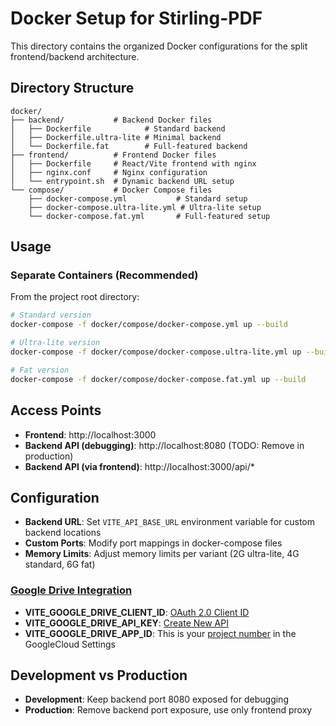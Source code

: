 # Docker Setup for Stirling-PDF

This directory contains the organized Docker configurations for the split frontend/backend architecture.

## Directory Structure

```
docker/
├── backend/           # Backend Docker files
│   ├── Dockerfile            # Standard backend
│   ├── Dockerfile.ultra-lite # Minimal backend
│   └── Dockerfile.fat        # Full-featured backend
├── frontend/          # Frontend Docker files
│   ├── Dockerfile     # React/Vite frontend with nginx
│   ├── nginx.conf     # Nginx configuration
│   └── entrypoint.sh  # Dynamic backend URL setup
└── compose/           # Docker Compose files
    ├── docker-compose.yml           # Standard setup
    ├── docker-compose.ultra-lite.yml # Ultra-lite setup
    └── docker-compose.fat.yml       # Full-featured setup
```

## Usage

### Separate Containers (Recommended)

From the project root directory:

```bash
# Standard version
docker-compose -f docker/compose/docker-compose.yml up --build

# Ultra-lite version
docker-compose -f docker/compose/docker-compose.ultra-lite.yml up --build

# Fat version
docker-compose -f docker/compose/docker-compose.fat.yml up --build
```


## Access Points

- **Frontend**: http://localhost:3000
- **Backend API (debugging)**: http://localhost:8080 (TODO: Remove in production)
- **Backend API (via frontend)**: http://localhost:3000/api/*

## Configuration

- **Backend URL**: Set `VITE_API_BASE_URL` environment variable for custom backend locations
- **Custom Ports**: Modify port mappings in docker-compose files
- **Memory Limits**: Adjust memory limits per variant (2G ultra-lite, 4G standard, 6G fat)

### [Google Drive Integration](https://developers.google.com/workspace/drive/picker/guides/overview)

- **VITE_GOOGLE_DRIVE_CLIENT_ID**: [OAuth 2.0 Client ID](https://console.cloud.google.com/auth/clients/create)
- **VITE_GOOGLE_DRIVE_API_KEY**: [Create New API](https://console.cloud.google.com/apis)
- **VITE_GOOGLE_DRIVE_APP_ID**: This is your [project number](https://console.cloud.google.com/iam-admin/settings) in the GoogleCloud Settings

## Development vs Production

- **Development**: Keep backend port 8080 exposed for debugging
- **Production**: Remove backend port exposure, use only frontend proxy

